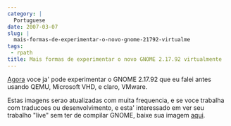 ```yaml
---
category: |
  Portuguese
date: 2007-03-07
slug: |
  mais-formas-de-experimentar-o-novo-gnome-21792-virtualme
tags:
 - rpath
title: Mais formas de experimentar o novo GNOME 2.17.92 virtualmente
---
```


[Agora](http://ken.vandine.org/?p=218) voce ja' pode experimentar o
GNOME 2.17.92 que eu falei antes usando QEMU, Microsoft VHD, e claro,
VMware.

Estas imagens serao atualizadas com muita frequencia, e se voce trabalha
com traducoes ou desenvolvimento, e esta' interessado em ver seu
trabalho "live" sem ter de compilar GNOME, baixe sua imagem
[aqui](http://www.rpath.org/rbuilder/project/foresight/release?id=5402).
